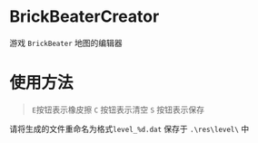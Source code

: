 # BrickBeaterCreator
游戏 `BrickBeater` 地图的编辑器

# 使用方法

>  `E`按钮表示橡皮擦
>  `C` 按钮表示清空
>  `S` 按钮表示保存

请将生成的文件重命名为格式`level_%d.dat` 保存于 `.\res\level\` 中

